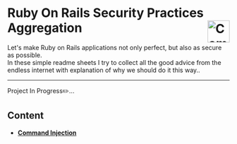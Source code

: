 

<h1> Ruby On Rails Security Practices Aggregation <a href="command_injection.md#-command-injection-"><img width="50" align="right" src="https://user-images.githubusercontent.com/35313265/127749673-3300aeca-d6ae-467a-a7b6-4c30e2688ab0.png" title="Command Injection"/></a></h1>

Let's make Ruby on Rails applications not only perfect, but also as secure as possible.<br/>
In these simple readme sheets I try to collect all the good advice from the endless internet with explanation of why we should do it this way..<hr/>
Project In Progress✏️...<br/>

## Content
- [**Command Injection**](command_injection.md#-command-injection-)
